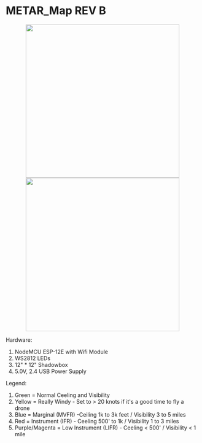 # METAR_Map REV B

<p align="center">
  <img src=https://github.com/schu-lab/METAR_Map/blob/main/IMG_9553.jpg height="400" />
  <img src=https://github.com/schu-lab/METAR_Map/blob/main/IMG_9548.jpg height="400" />
</p>

Hardware:
1. NodeMCU ESP-12E with Wifi Module
2. WS2812 LEDs
3. 12" * 12" Shadowbox
4. 5.0V, 2.4 USB Power Supply

Legend:
1.  Green = Normal Ceeling and Visibility
2.  Yellow = Really Windy - Set to > 20 knots if it's a good time to fly a drone
3.  Blue = Marginal (MVFR) -Ceiling 1k to 3k feet / Visibility 3 to 5 miles
4.  Red = Instrument (IFR) - Ceeling 500' to 1k / Visibility 1 to 3 miles
5.  Purple/Magenta = Low Instrument (LIFR) - Ceeling < 500' / Visibility < 1 mile

